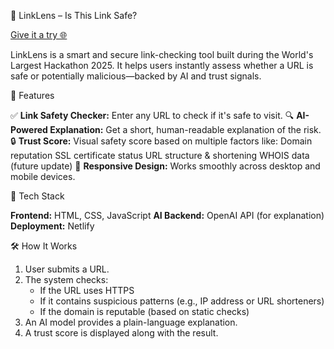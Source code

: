 🔗 LinkLens – Is This Link Safe?

[Give it a try 🌐](https://linklens-secure-url.netlify.app/)

LinkLens is a smart and secure link-checking tool built during the World's Largest Hackathon 2025. It helps users instantly assess whether a URL is safe or potentially malicious—backed by AI and trust signals.

🚀 Features

✅ **Link Safety Checker:** Enter any URL to check if it's safe to visit.
🔍 **AI-Powered Explanation:** Get a short, human-readable explanation of the risk.
🔒 **Trust Score:** Visual safety score based on multiple factors like:
   Domain reputation
   SSL certificate status
   URL structure & shortening
   WHOIS data (future update)
📱 **Responsive Design:** Works smoothly across desktop and mobile devices.

🧠 Tech Stack

**Frontend:** HTML, CSS, JavaScript
**AI Backend:** OpenAI API (for explanation)
**Deployment:** Netlify

🛠️ How It Works

1. User submits a URL.
2. The system checks:
   - If the URL uses HTTPS
   - If it contains suspicious patterns (e.g., IP address or URL shorteners)
   - If the domain is reputable (based on static checks)
3. An AI model provides a plain-language explanation.
4. A trust score is displayed along with the result.
